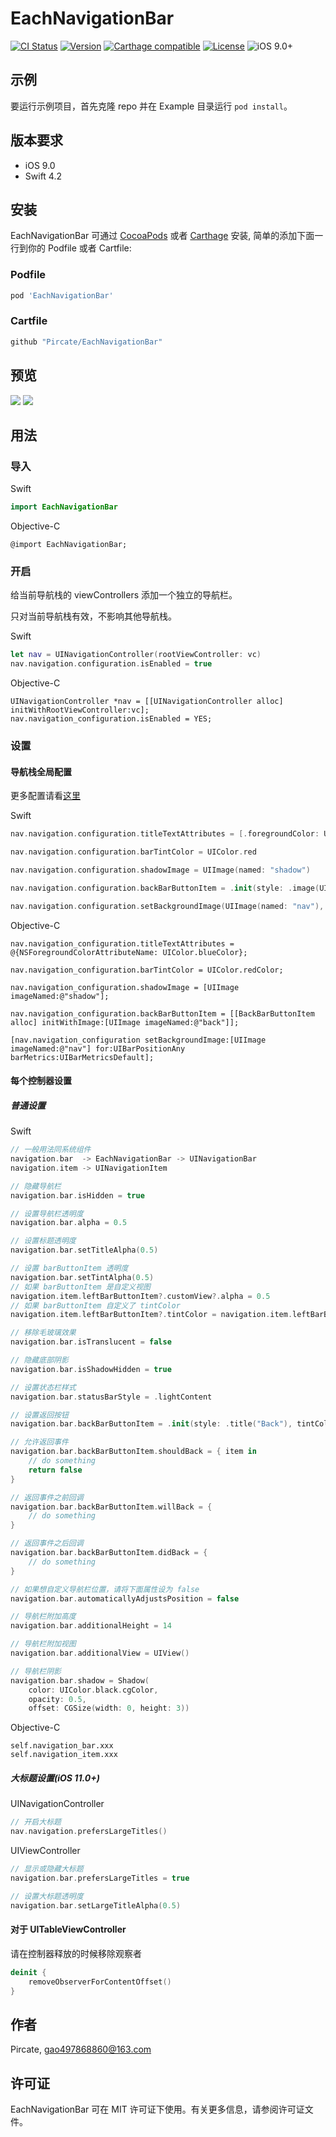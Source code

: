 # EachNavigationBar

[![CI Status](http://img.shields.io/travis/Pircate/EachNavigationBar.svg?style=flat)](https://travis-ci.org/Pircate/EachNavigationBar)
[![Version](https://img.shields.io/cocoapods/v/EachNavigationBar.svg?style=flat)](http://cocoapods.org/pods/EachNavigationBar)
[![Carthage compatible](https://img.shields.io/badge/Carthage-compatible-4BC51D.svg?style=flat)](https://github.com/Carthage/Carthage)
[![License](https://img.shields.io/cocoapods/l/EachNavigationBar.svg?style=flat)](http://cocoapods.org/pods/EachNavigationBar)
![iOS 9.0+](https://img.shields.io/badge/iOS-9.0%2B-blue.svg)

## 示例

要运行示例项目，首先克隆 repo 并在 Example 目录运行 `pod install`。

## 版本要求

* iOS 9.0
* Swift 4.2

## 安装

EachNavigationBar 可通过 [CocoaPods](http://cocoapods.org) 或者 [Carthage](https://github.com/Carthage/Carthage) 安装, 简单的添加下面一行到你的 Podfile 或者 Cartfile:

### Podfile

```ruby
pod 'EachNavigationBar'
```

### Cartfile
```ruby
github "Pircate/EachNavigationBar"
```

## 预览

![](https://github.com/Pircate/EachNavigationBar/blob/master/demo_new.gif)
![](https://github.com/Pircate/EachNavigationBar/blob/master/demo_push.gif)

## 用法

### 导入

Swift
``` swift
import EachNavigationBar
```
Objective-C
``` ObjC
@import EachNavigationBar;
```

### 开启

给当前导航栈的 viewControllers 添加一个独立的导航栏。

只对当前导航栈有效，不影响其他导航栈。

Swift
``` swift
let nav = UINavigationController(rootViewController: vc)
nav.navigation.configuration.isEnabled = true
```

Objective-C
``` ObjC
UINavigationController *nav = [[UINavigationController alloc] initWithRootViewController:vc];
nav.navigation_configuration.isEnabled = YES;
```

###  设置
#### 导航栈全局配置

更多配置请看[这里](https://github.com/Pircate/EachNavigationBar/blob/master/EachNavigationBar/Classes/UINavigationController%2BConfiguration.swift)

Swift
``` swift
nav.navigation.configuration.titleTextAttributes = [.foregroundColor: UIColor.blue]

nav.navigation.configuration.barTintColor = UIColor.red

nav.navigation.configuration.shadowImage = UIImage(named: "shadow")

nav.navigation.configuration.backBarButtonItem = .init(style: .image(UIImage(named: "back")), tintColor: UIColor.red)

nav.navigation.configuration.setBackgroundImage(UIImage(named: "nav"), for: .any, barMetrics: .default)
```

Objective-C
``` ObjC
nav.navigation_configuration.titleTextAttributes = @{NSForegroundColorAttributeName: UIColor.blueColor};

nav.navigation_configuration.barTintColor = UIColor.redColor;

nav.navigation_configuration.shadowImage = [UIImage imageNamed:@"shadow"];

nav.navigation_configuration.backBarButtonItem = [[BackBarButtonItem alloc] initWithImage:[UIImage imageNamed:@"back"]];

[nav.navigation_configuration setBackgroundImage:[UIImage imageNamed:@"nav"] for:UIBarPositionAny barMetrics:UIBarMetricsDefault];
```

#### 每个控制器设置
##### 普通设置

Swift
``` swift
// 一般用法同系统组件
navigation.bar  -> EachNavigationBar -> UINavigationBar
navigation.item -> UINavigationItem

// 隐藏导航栏
navigation.bar.isHidden = true

// 设置导航栏透明度
navigation.bar.alpha = 0.5

// 设置标题透明度
navigation.bar.setTitleAlpha(0.5)

// 设置 barButtonItem 透明度
navigation.bar.setTintAlpha(0.5)
// 如果 barButtonItem 是自定义视图
navigation.item.leftBarButtonItem?.customView?.alpha = 0.5
// 如果 barButtonItem 自定义了 tintColor
navigation.item.leftBarButtonItem?.tintColor = navigation.item.leftBarButtonItem?.tintColor?.withAlphaComponent(0.5)

// 移除毛玻璃效果
navigation.bar.isTranslucent = false

// 隐藏底部阴影
navigation.bar.isShadowHidden = true

// 设置状态栏样式
navigation.bar.statusBarStyle = .lightContent

// 设置返回按钮
navigation.bar.backBarButtonItem = .init(style: .title("Back"), tintColor: .red)

// 允许返回事件
navigation.bar.backBarButtonItem.shouldBack = { item in
    // do something
    return false
}

// 返回事件之前回调
navigation.bar.backBarButtonItem.willBack = {
    // do something
}

// 返回事件之后回调
navigation.bar.backBarButtonItem.didBack = {
    // do something
}

// 如果想自定义导航栏位置，请将下面属性设为 false
navigation.bar.automaticallyAdjustsPosition = false

// 导航栏附加高度
navigation.bar.additionalHeight = 14

// 导航栏附加视图
navigation.bar.additionalView = UIView()

// 导航栏阴影
navigation.bar.shadow = Shadow(
    color: UIColor.black.cgColor,
    opacity: 0.5,
    offset: CGSize(width: 0, height: 3))
```

Objective-C
``` ObjC
self.navigation_bar.xxx
self.navigation_item.xxx
```

##### 大标题设置(iOS 11.0+)

UINavigationController
``` swift
// 开启大标题
nav.navigation.prefersLargeTitles()
```
UIViewController
```swift
// 显示或隐藏大标题
navigation.bar.prefersLargeTitles = true

// 设置大标题透明度
navigation.bar.setLargeTitleAlpha(0.5)
```

#### 对于 UITableViewController

请在控制器释放的时候移除观察者

``` swift
deinit {
    removeObserverForContentOffset()
}
```

## 作者

Pircate, gao497868860@163.com

## 许可证

EachNavigationBar 可在 MIT 许可证下使用。有关更多信息，请参阅许可证文件。
